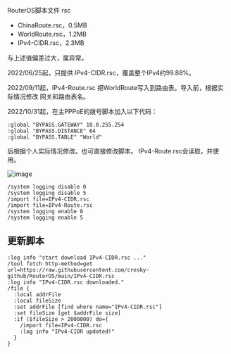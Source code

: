 RouterOS脚本文件 rsc
- ChinaRoute.rsc，0.5MB
- WorldRoute.rsc，1.2MB
- IPv4-CIDR.rsc，2.3MB

与上述值偏差过大，属异常。

2022/06/25起，只提供 IPv4-CIDR.rsc，覆盖整个IPv4约99.88%。

2022/09/11起，IPv4-Route.rsc 把WorldRoute写入到路由表。导入前，根据实际情况修改 网关和路由表名。

2022/10/31起，在主PPPoE的拨号脚本加入以下代码：
```
:global "BYPASS.GATEWAY" 10.0.255.254
:global "BYPASS.DISTANCE" 64
:global "BYPASS.TABLE" "World"
```
后根据个人实际情况修改。也可直接修改脚本。
IPv4-Route.rsc会读取，并使用。

![image](https://user-images.githubusercontent.com/52242290/198998946-0e848561-83f9-43e6-8320-3f9ce7b3c96d.png)

```
/system logging disable 0
/system logging disable 5
/import file=IPv4-CIDR.rsc
/import file=IPv4-Route.rsc
/system logging enable 0
/system logging enable 5
```

## 更新脚本
```
:log info "start download IPv4-CIDR.rsc ..."
/tool fetch http-method=get url=https://raw.githubusercontent.com/cresky-github/RouterOS/main/IPv4-CIDR.rsc
:log info "IPv4-CIDR.rsc downloaded."
/file {
  :local addrFile	
  :local fileSize	
  :set addrFile [find where name="IPv4-CIDR.rsc"]	
  :set fileSize [get $addrFile size]	
  :if ($fileSize > 2000000) do={	
    /import file=IPv4-CIDR.rsc		
    :log info "IPv4-CIDR updated!"		
  }	
}
```
